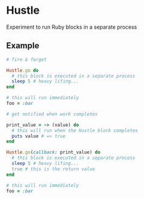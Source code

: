# Hustle

Experiment to run Ruby blocks in a separate process

## Example

```ruby
# fire & forget

Hustle.go do
  # this block is executed in a separate process
  sleep 5 # heavy lifing...
end

# this will run immediately
foo = :bar
```

```ruby
# get notified when work completes

print_value = -> (value) do
  # this will run when the Hustle block completes
  puts value # => true
end

Hustle.go(callback: print_value) do
  # this block is executed in a separate process
  sleep 5 # heavy lifing...
  true # this is the return value
end

# this will run immediately
foo = :bar
```
